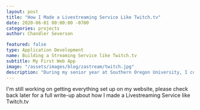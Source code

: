 ```yaml
---
layout: post
title: "How I Made a Livestreaming Service Like Twitch.tv"
date: 2020-06-01 00:00:00 -0700
categories: projects
author: Chandler Severson

featured: false
type: Application Development
name: Building a Streaming Service like Twitch.tv
subtitle: My First Web App
image: "/assets/images/blog/zastream/twitch.jpg"
description: "During my senior year at Southern Oregon University, I completed a capstone project to design and implement a livestreaming website similar to Twitch.tv. This was my first full-fledged application that I built and helped me learn about all of the aspects of the agile software development process. Read more to learn about my trials and tribulations of building a web service with little experience and how this project helped reinforce my knowledge of Waterfall and Agile development, software planning and requirement gathering, testing, web development, and MVC principles, among many other things."
---
```


I'm still working on getting everything set up on my website, please check back later for a full write-up about how I made a Livestreaming Service like Twitch.tv